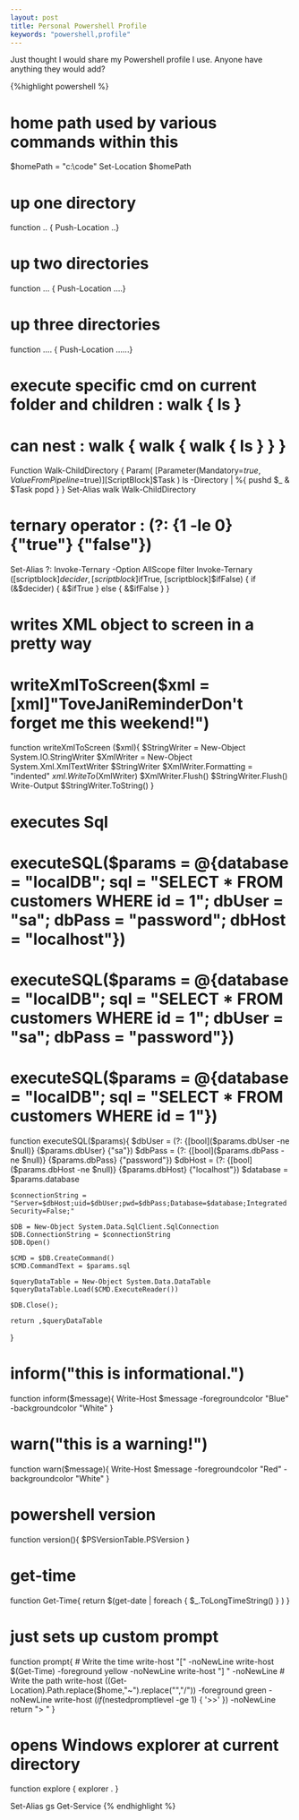 ```yaml
---
layout: post
title: Personal Powershell Profile
keywords: "powershell,profile"
---
```

Just thought I would share my Powershell profile I use.  Anyone have anything they would add?

{%highlight powershell %}
# home path used by various commands within this
$homePath = "c:\code\"
Set-Location $homePath

# up one directory
function .. { Push-Location ..}

# up two directories
function ... { Push-Location ..\..}

# up three directories
function .... { Push-Location ..\..\..}

# execute specific cmd on current folder and children : walk { ls }
# can nest : walk { walk { walk { ls } } }
Function Walk-ChildDirectory {
	Param(
		[Parameter(Mandatory=$true,ValueFromPipeline=$true)][ScriptBlock]$Task
	)
	ls -Directory | %{
		pushd $_
		& $Task
		popd
	}
}
Set-Alias walk Walk-ChildDirectory

# ternary operator : (?: {1 -le 0} {"true"} {"false"})
Set-Alias ?: Invoke-Ternary -Option AllScope
filter Invoke-Ternary ([scriptblock]$decider, [scriptblock]$ifTrue, [scriptblock]$ifFalse) {
	if (&$decider) {
		&$ifTrue
	} else {
		&$ifFalse
	}
}

# writes XML object to screen in a pretty way
# writeXmlToScreen($xml = [xml]"<note><to>Tove</to><from>Jani</from><heading>Reminder</heading><body>Don't forget me this weekend!</body></note>")
function writeXmlToScreen ($xml){
	$StringWriter = New-Object System.IO.StringWriter
	$XmlWriter = New-Object System.Xml.XmlTextWriter $StringWriter
	$XmlWriter.Formatting = "indented"
	$xml.WriteTo($XmlWriter)
	$XmlWriter.Flush()
	$StringWriter.Flush()
	Write-Output $StringWriter.ToString()
}

# executes Sql
# executeSQL($params = @{database = "localDB"; sql = "SELECT * FROM customers WHERE id = 1"; dbUser = "sa"; dbPass = "password"; dbHost = "localhost"})
# executeSQL($params = @{database = "localDB"; sql = "SELECT * FROM customers WHERE id = 1"; dbUser = "sa"; dbPass = "password"})
# executeSQL($params = @{database = "localDB"; sql = "SELECT * FROM customers WHERE id = 1"})
function executeSQL($params){
	$dbUser = (?: {[bool]($params.dbUser -ne $null)} {$params.dbUser} {"sa"})
	$dbPass = (?: {[bool]($params.dbPass -ne $null)} {$params.dbPass} {"password"})
	$dbHost = (?: {[bool]($params.dbHost -ne $null)} {$params.dbHost} {"localhost"})
	$database = $params.database

	$connectionString = "Server=$dbHost;uid=$dbUser;pwd=$dbPass;Database=$database;Integrated Security=False;"

	$DB = New-Object System.Data.SqlClient.SqlConnection
	$DB.ConnectionString = $connectionString
	$DB.Open()

	$CMD = $DB.CreateCommand()
	$CMD.CommandText = $params.sql

	$queryDataTable = New-Object System.Data.DataTable
	$queryDataTable.Load($CMD.ExecuteReader())

	$DB.Close();

	return ,$queryDataTable
}

# inform("this is informational.")
function inform($message){
	Write-Host $message -foregroundcolor "Blue" -backgroundcolor "White"
}

# warn("this is a warning!")
function warn($message){
	Write-Host $message -foregroundcolor "Red" -backgroundcolor "White"
}

# powershell version
function version(){
	$PSVersionTable.PSVersion
}

# get-time
function Get-Time{
	return $(get-date | foreach { $_.ToLongTimeString() } )
}

# just sets up custom prompt
function prompt{
	# Write the time
	write-host "[" -noNewLine
	write-host $(Get-Time) -foreground yellow -noNewLine
	write-host "] " -noNewLine
	# Write the path
	write-host $($(Get-Location).Path.replace($home,"~").replace("\","/")) -foreground green -noNewLine
	write-host $(if ($nestedpromptlevel -ge 1) { '>>' }) -noNewLine
	return "> "
}

# opens Windows explorer at current directory
function explore {
	explorer .
}

Set-Alias gs Get-Service
{% endhighlight %}
